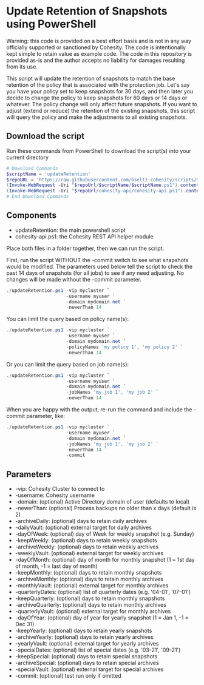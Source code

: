 # Update Retention of Snapshots using PowerShell

Warning: this code is provided on a best effort basis and is not in any way officially supported or sanctioned by Cohesity. The code is intentionally kept simple to retain value as example code. The code in this repository is provided as-is and the author accepts no liability for damages resulting from its use.

This script will update the retention of snapshots to match the base retention of the policy that is associated with the protection job. Let's say you have your policy set to keep snapshots for 30 days, and then later you decide to change the policy to keep snapshots for 60 days or 14 days or whatever. The policy change will only affect future snapshots. If you want to adjust (extend or reduce) the retention of the existing snapshots, this script will query the policy and make the adjustments to all existing snapshots.

## Download the script

Run these commands from PowerShell to download the script(s) into your current directory

```powershell
# Download Commands
$scriptName = 'updateRetention'
$repoURL = 'https://raw.githubusercontent.com/bseltz-cohesity/scripts/master/powershell'
(Invoke-WebRequest -Uri "$repoUrl/$scriptName/$scriptName.ps1").content | Out-File "$scriptName.ps1"; (Get-Content "$scriptName.ps1") | Set-Content "$scriptName.ps1"
(Invoke-WebRequest -Uri "$repoUrl/cohesity-api/cohesity-api.ps1").content | Out-File cohesity-api.ps1; (Get-Content cohesity-api.ps1) | Set-Content cohesity-api.ps1
# End Download Commands
```

## Components

* updateRetention: the main powershell script
* cohesity-api.ps1: the Cohesity REST API helper module

Place both files in a folder together, then we can run the script.

First, run the script WITHOUT the -commit switch to see what snapshots would be modified. The parameters used below tell the script to check the past 14 days of snapshots (for all jobs) to see if any need adjusting. No changes will be made without the -commit parameter.

```powershell
./updateRetention.ps1 -vip mycluster `
                      -username myuser `
                      -domain mydomain.net `
                      -newerThan 14
```

You can limit the query based on policy name(s):

```powershell
./updateRetention.ps1 -vip mycluster `
                      -username myuser `
                      -domain mydomain.net `
                      -policyNames 'my policy 1', 'my policy 2' `
                      -newerThan 14
```

Or you can limit the query based on job name(s):

```powershell
./updateRetention.ps1 -vip mycluster `
                      -username myuser `
                      -domain mydomain.net `
                      -jobNames 'my job 1', 'my job 2' `
                      -newerThan 14
```

When you are happy with the output, re-run the command and include the -commit parameter, like:

```powershell
./updateRetention.ps1 -vip mycluster `
                      -username myuser `
                      -domain mydomain.net `
                      -jobNames 'my job 1', 'my job 2' `
                      -newerThan 14 `
                      -commit
```

## Parameters

* -vip: Cohesity Cluster to connect to
* -username: Cohesity username
* -domain: (optional) Active Directory domain of user (defaults to local)
* -newerThan: (optional) Process backups no older than x days (default is 2)
* -archiveDaily: (optional) days to retain daily archives
* -dailyVault: (optional) external target for daily archives
* -dayOfWeek: (optional) day of Week for weekly snapshot (e.g. Sunday)
* -keepWeekly: (optional) days to retain weekly snapshots
* -archiveWeekly: (optional) days to retain weekly archives
* -weeklyVault: (optional) external target for weekly archives
* -dayOfMonth: (optional) day of month for monthly snapshot (1 = 1st day of month, -1 = last day of month)
* -keepMonthly: (optional) days to retain monthly snapshots
* -archiveMonthly: (optional) days to retain monthly archives
* -monthlyVault: (optional) external target for monthly archives
* -quarterlyDates: (optional) list of quarterly dates (e.g. '04-01', '07-01')
* -keepQuarterly: (optional) days to retain monthly snapshots
* -archiveQuarterly: (optional) days to retain monthly archives
* -quarterlyVault: (optional) external target for monthly archives
* -dayOfYear: (optional) day of year for yearly snapshot (1 = Jan 1, -1 = Dec 31)
* -keepYearly: (optional) days to retain yearly snapshots
* -archiveYearly: (optional) days to retain yearly archives
* -yearlyVault: (optional) external target for yearly archives
* -specialDates: (optional) list of special dates (e.g. '03-21', '09-21')
* -keepSpecial: (optional) days to retain special snapshots
* -archiveSpecial: (optional) days to retain special archives
* -specialVault: (optional) external target for special archives
* -commit: (optional) test run only if omitted
